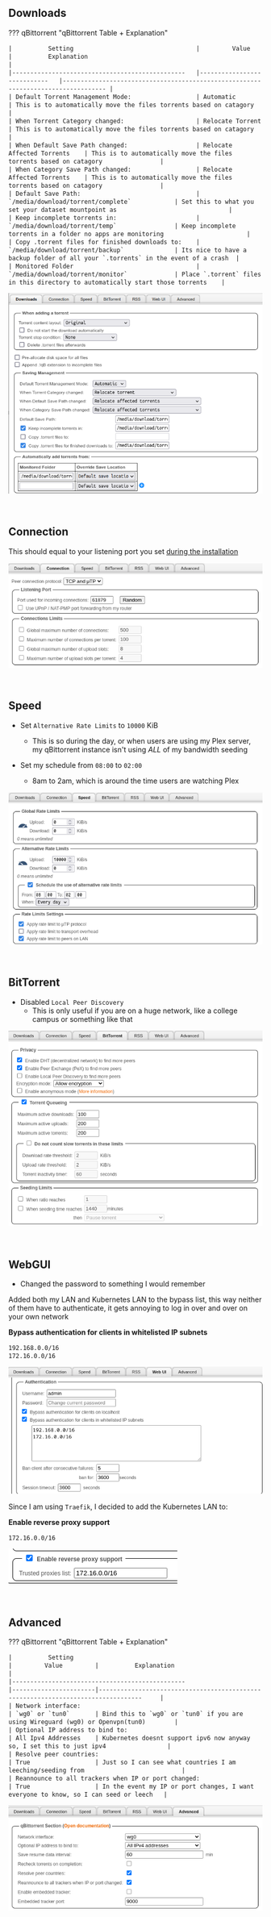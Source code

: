 ## Downloads


??? qBittorrent "qBittorrent Table + Explanation" 

    |          Setting           	                    |         Value          	    |          Explanation                                	                            |
    |------------------------------------------------	|----------------------------	|----------------------------------------------------------------------------------	|
    | Default Torrent Management Mode:                  | Automatic                     | This is to automatically move the files torrents based on catagory                |
    | When Torrent Category changed:                 	| Relocate Torrent           	| This is to automatically move the files torrents based on catagory               	|
    | When Default Save Path changed:                	| Relocate Affected Torrents 	| This is to automatically move the files torrents based on catagory               	|
    | When Category Save Path changed:               	| Relocate Affected Torrents 	| This is to automatically move the files torrents based on catagory               	|
    | Default Save Path:                             	| `/media/download/torrent/complete`         	| Set this to what you set your dataset mountpoint as                              	|
    | Keep incomplete torrents in:                   	| `/media/download/torrent/temp`              	| Keep incomplete torrents in a folder no apps are monitoring                      	|
    | Copy .torrent files for finished downloads to: 	| `/media/download/torrent/backup`            	| Its nice to have a backup folder of all your `.torrents` in the event of a crash 	|
    | Monitored Folder                               	| `/media/download/torrent/monitor`           	| Place `.torrent` files in this directory to automatically start those torrents   	|


![!Downloads: qbit](images/settings_downloads.png)

<br >

## Connection

This should equal to your listening port you set [during the installation](https://heavysetup.info/applications/qbittorrent/installation/#listening-ports)

![!Connection: qbit](images/settings_connection.png)

<br >

## Speed

- Set `Alternative Rate Limits` to `10000` KiB
    - This is so during the day, or when users are using my Plex server, my qBittorrent instance isn't using _ALL_ of my bandwidth seeding

- Set my schedule from `08:00` to `02:00`
    - 8am to 2am, which is around the time users are watching Plex

![!Speed: qbit](images/settings_speed.png)

<br >

## BitTorrent

- Disabled `Local Peer Discovery`
    - This is only useful if you are on a huge network, like a college campus or something like that


![!Speed: qbit](images/settings_bittorrent.png)

<br >

## WebGUI 

- Changed the password to something I would remember

Added both my LAN and Kubernetes LAN to the bypass list, this way neither of them have to authenticate, it gets annoying to log in over and over on your own network

**Bypass authentication for clients in whitelisted IP subnets**
```
192.168.0.0/16
172.16.0.0/16
```

![!Speed: qbit](images/settings_webgui1.png)

Since I am using `Traefik`, I decided to add the Kubernetes LAN to:

**Enable reverse proxy support**
```
172.16.0.0/16
```

![!Speed: qbit](images/settings_webgui2.png)


<br >

## Advanced


??? qBittorrent "qBittorrent Table + Explanation" 

    |          Setting           	                                        |         Value         |          Explanation                                	                                |
    |------------------------------------------------	                    |-----------------------|----------------------------------------------------------------------------------	    |
    | Network interface:                                                   	| `wg0` or `tun0`       | Bind this to `wg0` or `tun0` if you are using Wireguard (wg0) or Openvpn(tun0)        |
    | Optional IP address to bind to:                                      	| All Ipv4 Addresses 	| Kubernetes doesnt support ipv6 now anyway so, I set this to just ipv4               	|
    | Resolve peer countries:                                              	| True               	| Just so I can see what countries I am leeching/seeding from                         	|
    | Reannounce to all trackers when IP or port changed:                  	| True               	| In the event my IP or port changes, I want everyone to know, so I can seed or leech 	|

![!Speed: qbit](images/settings_advanced.png)

<br >